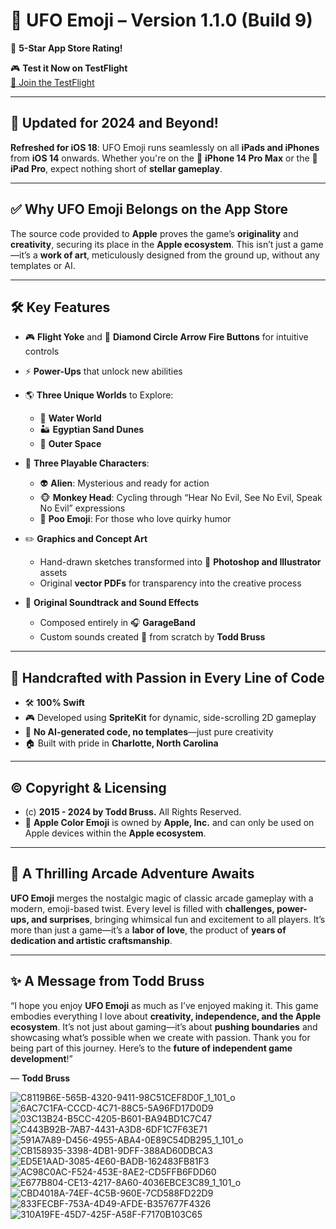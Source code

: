 # 🚀 **UFO Emoji** – Version 1.1.0 (Build 9)  
🌟 **5-Star App Store Rating!**  

🎮 **Test it Now on TestFlight**  
[🔗 Join the TestFlight](https://testflight.apple.com/join/FBNY1GqS)  

---

## 🔄 **Updated for 2024 and Beyond!**  
**Refreshed for iOS 18**: UFO Emoji runs seamlessly on all **iPads and iPhones** from **iOS 14** onwards. Whether you're on the 📱 **iPhone 14 Pro Max** or the 📲 **iPad Pro**, expect nothing short of **stellar gameplay**.  

---

## ✅ **Why UFO Emoji Belongs on the App Store**  
The source code provided to **Apple** proves the game’s **originality** and **creativity**, securing its place in the **Apple ecosystem**. This isn’t just a game—it’s a **work of art**, meticulously designed from the ground up, without any templates or AI.  

---

## 🛠️ **Key Features**  

- 🎮 **Flight Yoke** and 🔘 **Diamond Circle Arrow Fire Buttons** for intuitive controls  
- ⚡ **Power-Ups** that unlock new abilities  
- 🌎 **Three Unique Worlds** to Explore:  
  - 🌊 **Water World**  
  - 🏜️ **Egyptian Sand Dunes**  
  - 🌌 **Outer Space**  

- 👾 **Three Playable Characters**:  
  - 👽 **Alien**: Mysterious and ready for action  
  - 🐵 **Monkey Head**: Cycling through “Hear No Evil, See No Evil, Speak No Evil” expressions  
  - 💩 **Poo Emoji**: For those who love quirky humor  

- ✏️ **Graphics and Concept Art**  
  - Hand-drawn sketches transformed into 🎨 **Photoshop and Illustrator** assets  
  - Original **vector PDFs** for transparency into the creative process  

- 🎵 **Original Soundtrack and Sound Effects**  
  - Composed entirely in 🎧 **GarageBand**  
  - Custom sounds created 🎤 from scratch by **Todd Bruss**  

---

## 🧠 **Handcrafted with Passion in Every Line of Code**  
- 🛠️ **100% Swift**  
- 🎮 Developed using **SpriteKit** for dynamic, side-scrolling 2D gameplay  
- 🚫 **No AI-generated code, no templates**—just pure creativity  
- 🏠 Built with pride in **Charlotte, North Carolina**  

---

## ©️ **Copyright & Licensing**  
- (c) **2015 - 2024 by Todd Bruss.** All Rights Reserved.  
-  **Apple Color Emoji** is owned by **Apple, Inc.** and can only be used on Apple devices within the **Apple ecosystem**.  

---

## 🌟 **A Thrilling Arcade Adventure Awaits**  

**UFO Emoji** merges the nostalgic magic of classic arcade gameplay with a modern, emoji-based twist. Every level is filled with **challenges, power-ups, and surprises**, bringing whimsical fun and excitement to all players. It’s more than just a game—it’s a **labor of love**, the product of **years of dedication and artistic craftsmanship**.  

---

## ✨ **A Message from Todd Bruss**  
“I hope you enjoy **UFO Emoji** as much as I’ve enjoyed making it. This game embodies everything I love about **creativity, independence, and the Apple ecosystem**. It’s not just about gaming—it’s about **pushing boundaries** and showcasing what’s possible when we create with passion. Thank you for being part of this journey. Here’s to the **future of independent game development**!”  

— **Todd Bruss**  
 


![C8119B6E-565B-4320-9411-98C51CEF8D0F_1_101_o](https://github.com/user-attachments/assets/14022404-570a-43ce-9550-056e72689bac)
![6AC7C1FA-CCCD-4C71-88C5-5A96FD17D0D9](https://github.com/user-attachments/assets/4f17927d-ebfd-40d5-9a00-cf4ce34167d7)
![03C13B24-B5CC-4205-B601-BA94BD1C7C47](https://github.com/user-attachments/assets/b0502a80-9b0b-4a3f-aeba-9863f03f90f0)
![C443B92B-7AB7-4431-A3D8-6DF1C7F63E71](https://github.com/user-attachments/assets/1fb955e0-72ee-4430-bda5-9e8abaf3c36c)
![591A7A89-D456-4955-ABA4-0E89C54DB295_1_101_o](https://github.com/user-attachments/assets/adb25860-0a99-4205-9563-9b65cc94466d)
![CB158935-3398-4DB1-9DFF-388AD60DBCA3](https://github.com/user-attachments/assets/7eca1166-0931-4fcf-85bf-9bef032034bc)
![ED5E1AAD-3085-4E60-BADB-162483FB81F3](https://github.com/user-attachments/assets/8ebbc1a8-b2c5-45ae-9d30-2df9bdd39b25)
![AC98C0AC-F524-453E-8AE2-CD5FFB6FDD60](https://github.com/user-attachments/assets/ed24efd9-22c9-45aa-8379-67780942c9a6)
![E677B804-CE13-4217-8A60-4036EBCE3C89_1_101_o](https://github.com/user-attachments/assets/20294b36-7adc-4181-84b9-f04f5fe922ee)
![CBD4018A-74EF-4C5B-960E-7CD588FD22D9](https://github.com/user-attachments/assets/9df936a0-20ee-45ea-a260-03ca9b2b099b)
![833FECBF-753A-4D49-AFDE-B357677F4326](https://github.com/user-attachments/assets/a2bac68f-0354-483f-9060-2d6e1430727d)
![310A19FE-45D7-425F-A58F-F7170B103C65](https://github.com/user-attachments/assets/30d421da-ea8d-4502-b042-5cc98533ee60)












